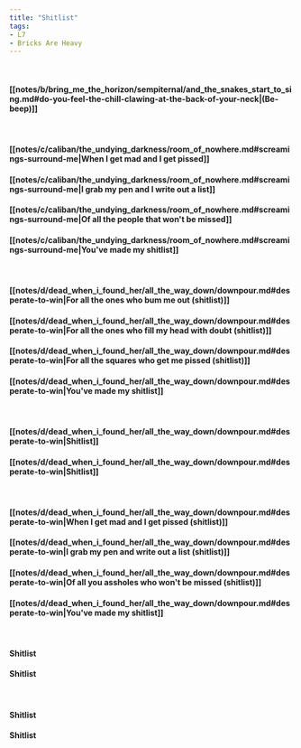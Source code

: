 ```yaml
---
title: "Shitlist"
tags:
- L7
- Bricks Are Heavy
---
```

&nbsp;
#### [[notes/b/bring_me_the_horizon/sempiternal/and_the_snakes_start_to_sing.md#do-you-feel-the-chill-clawing-at-the-back-of-your-neck|(Be-beep)]]
&nbsp;
#### [[notes/c/caliban/the_undying_darkness/room_of_nowhere.md#screamings-surround-me|When I get mad and I get pissed]]
#### [[notes/c/caliban/the_undying_darkness/room_of_nowhere.md#screamings-surround-me|I grab my pen and I write out a list]]
#### [[notes/c/caliban/the_undying_darkness/room_of_nowhere.md#screamings-surround-me|Of all the people that won't be missed]]
#### [[notes/c/caliban/the_undying_darkness/room_of_nowhere.md#screamings-surround-me|You've made my shitlist]]
&nbsp;
#### [[notes/d/dead_when_i_found_her/all_the_way_down/downpour.md#desperate-to-win|For all the ones who bum me out (shitlist)]]
#### [[notes/d/dead_when_i_found_her/all_the_way_down/downpour.md#desperate-to-win|For all the ones who fill my head with doubt (shitlist)]]
#### [[notes/d/dead_when_i_found_her/all_the_way_down/downpour.md#desperate-to-win|For all the squares who get me pissed (shitlist)]]
#### [[notes/d/dead_when_i_found_her/all_the_way_down/downpour.md#desperate-to-win|You've made my shitlist]]
&nbsp;
#### [[notes/d/dead_when_i_found_her/all_the_way_down/downpour.md#desperate-to-win|Shitlist]]
#### [[notes/d/dead_when_i_found_her/all_the_way_down/downpour.md#desperate-to-win|Shitlist]]
&nbsp;
#### [[notes/d/dead_when_i_found_her/all_the_way_down/downpour.md#desperate-to-win|When I get mad and I get pissed (shitlist)]]
#### [[notes/d/dead_when_i_found_her/all_the_way_down/downpour.md#desperate-to-win|I grab my pen and write out a list (shitlist)]]
#### [[notes/d/dead_when_i_found_her/all_the_way_down/downpour.md#desperate-to-win|Of all you assholes who won't be missed (shitlist)]]
#### [[notes/d/dead_when_i_found_her/all_the_way_down/downpour.md#desperate-to-win|You've made my shitlist]]
&nbsp;
#### Shitlist
#### Shitlist
&nbsp;
#### Shitlist
#### Shitlist
